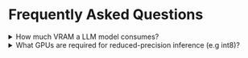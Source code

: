 # Frequently Asked Questions

<details>
  <summary>How much VRAM a LLM model consumes?</summary>
  <div>By default, Tabby operates in int8 mode with CUDA, requiring approximately 8GB of VRAM for CodeLlama-7B.</div>
</details>

<details>
  <summary>What GPUs are required for reduced-precision inference (e.g int8)?</summary>
  <div>
    <ul>
      <li>int8: Compute Capability >= 7.0 or Compute Capability 6.1</li>
      <li>float16: Compute Capability >= 7.0</li>
      <li>bfloat16: Compute Capability >= 8.0</li>
    </ul>
    <p>
      To determine the mapping between the GPU card type and its compute capability, please visit <a href="https://developer.nvidia.com/cuda-gpus">this page</a>
    </p>
  </div>
</details>
